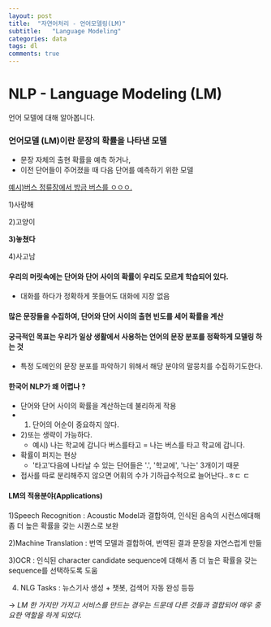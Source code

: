 ```yaml
---
layout: post
title:  "자연어처리 - 언어모델링(LM)"
subtitle:   "Language Modeling"
categories: data
tags: dl
comments: true
---
```

# NLP - Language Modeling (LM)
언어 모델에 대해 알아봅니다.

### 언어모델 (LM)이란 문장의 확률을 나타낸 모델

- 문장 자체의 출현 확률을 예측 하거나,
- 이전 단어들이 주어졌을 때 다음 단어를 예측하기 위한 모델

<u>예시)버스 정류장에서 방금 버스를 ㅇㅇㅇ.</u>

1)사랑해

2)고양이

**3)놓쳤다**

4)사고남

#### 우리의 머릿속에는 단어와 단어 사이의 확률이 우리도 모르게 학습되어 있다.

- 대화를 하다가 정확하게 못들어도 대화에 지장 없음

#### 많은 문장들을 수집하여, 단어와 단어 사이의 출현 빈도를 세어 확률을 계산

#### 궁극적인 목표는 우리가 일상 생활에서 사용하는 언어의 문장 분포를 정확하게 모델링 하는 것

- 특정 도메인의 문장 분포를 파악하기 위해서 해당 분야의 말뭉치를 수집하기도한다.

#### 한국어 NLP가 왜 어렵나 ?

- 단어와 단어 사이의 확률을 계산하는데 불리하게 작용
- 1) 단어의 어순이 중요하지 않다.
- 2)또는 생략이 가능하다.
  - 예시) 나는 학교에 갑니다 버스를타고 = 나는 버스를 타고 학교에 갑니다.
- 확률이 퍼지는 현상
  - '타고'다음에 나타날 수 있는 단어들은 '.', '학교에', '나는' 3개이기 때문
- 접사를 따로 분리해주지 않으면 어휘의 수가 기하급수적으로 늘어난다..ㅎㄷ ㄷ

#### LM의 적용분야(Applications)

1)Speech Recognition : Acoustic Model과 결합하여, 인식된 음속의 시컨스에대해 좀 더 높은 확률을 갖는 시퀀스로 보완

2)Machine Translation : 번역 모델과 결합하여, 번역된 결과 문장을 자연스럽게 만듦

3)OCR : 인식된 character candidate sequence에 대해서 좀 더 높은 확률을 갖는 sequence를 선택하도록 도움

4) NLG Tasks : 뉴스기사 생성 + 챗봇, 검색어 자동 완성 등등

-> *LM 한 가지만 가지고 서비스를 만드는 경우는 드문데 다른 것들과 결합되어 매우 중요한 역할을 하게 되었다.*

### 

